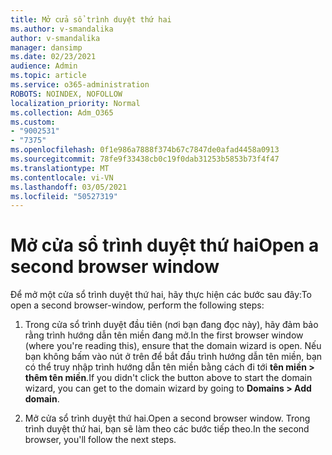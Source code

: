```yaml
---
title: Mở cửa sổ trình duyệt thứ hai
ms.author: v-smandalika
author: v-smandalika
manager: dansimp
ms.date: 02/23/2021
audience: Admin
ms.topic: article
ms.service: o365-administration
ROBOTS: NOINDEX, NOFOLLOW
localization_priority: Normal
ms.collection: Adm_O365
ms.custom:
- "9002531"
- "7375"
ms.openlocfilehash: 0f1e986a7888f374b67c7847de0afad4458a0913
ms.sourcegitcommit: 78fe9f33438cb0c19f0dab31253b5853b73f4f47
ms.translationtype: MT
ms.contentlocale: vi-VN
ms.lasthandoff: 03/05/2021
ms.locfileid: "50527319"
---
```

# <a name="open-a-second-browser-window"></a><span data-ttu-id="6e213-102">Mở cửa sổ trình duyệt thứ hai</span><span class="sxs-lookup"><span data-stu-id="6e213-102">Open a second browser window</span></span>

<span data-ttu-id="6e213-103">Để mở một cửa sổ trình duyệt thứ hai, hãy thực hiện các bước sau đây:</span><span class="sxs-lookup"><span data-stu-id="6e213-103">To open a second browser-window, perform the following steps:</span></span>

1. <span data-ttu-id="6e213-104">Trong cửa sổ trình duyệt đầu tiên (nơi bạn đang đọc này), hãy đảm bảo rằng trình hướng dẫn tên miền đang mở.</span><span class="sxs-lookup"><span data-stu-id="6e213-104">In the first browser window (where you're reading this), ensure that the domain wizard is open.</span></span> <span data-ttu-id="6e213-105">Nếu bạn không bấm vào nút ở trên để bắt đầu trình hướng dẫn tên miền, bạn có thể truy nhập trình hướng dẫn tên miền bằng cách đi tới **tên miền > thêm tên miền**.</span><span class="sxs-lookup"><span data-stu-id="6e213-105">If you didn't click the button above to start the domain wizard, you can get to the domain wizard by going to **Domains > Add domain**.</span></span>

2. <span data-ttu-id="6e213-106">Mở cửa sổ trình duyệt thứ hai.</span><span class="sxs-lookup"><span data-stu-id="6e213-106">Open a second browser window.</span></span> <span data-ttu-id="6e213-107">Trong trình duyệt thứ hai, bạn sẽ làm theo các bước tiếp theo.</span><span class="sxs-lookup"><span data-stu-id="6e213-107">In the second browser, you'll follow the next steps.</span></span>
